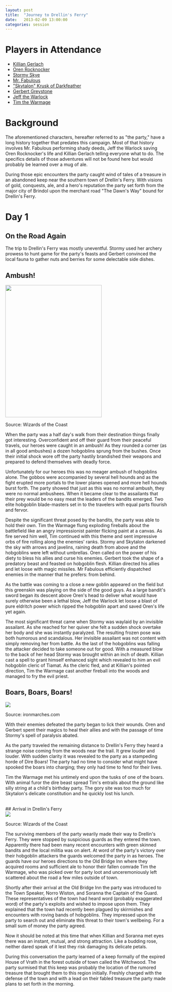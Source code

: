 ```yaml
---
layout: post
title:  "Journey to Drellin's Ferry"
date:   2013-02-09 13:00:00
categories: session
---
```


# Players in Attendance
* [Killian Gerlach]({{site.baseurl}}/party/killian_gerlach.html)
* [Oren Rocknocker]({{site.baseurl}}/party/oren_rocknocker.html)
* [Stormy Skye]({{site.baseurl}}/party/stormy_sky.html)
* [Mr. Fabulous]({{site.baseurl}}/party/mr_fabulous.html)
* ["Skytalon" Krusk of Darkfeather]({{site.baseurl}}/party/krusk.html)
* [Gerbert Greystone]({{site.baseurl}}/party/gerbert_greystone.html)
* [Jeff the Warlock]({{site.baseurl}}/party/jeff_the_warlock.html)
* [Tim the Warmage]({{site.baseurl}}/party/tim_the_warmage.html)

# Background
The aforementioned characters, hereafter referred to as "the party," have a long history together that predates this campaign. Most of that history involves Mr. Fabulous performing shady deeds, Jeff the Warlock saving Oren Rocknocker's life and Killian Gerlach telling everyone what to do. The specifics details of those adventures will not be found here but would probably be learned over a mug of ale.

During those epic encounters the party caught wind of tales of a treasure in an abandoned keep near the southern town of Drellin's Ferry. With visions of gold, conquests, ale, and a hero's reputation the party set forth from the major city of Brindol upon the merchant road "The Dawn's Way" bound for Drellin's Ferry.

# Day 1
## On the Road Again

The trip to Drellin's Ferry was mostly uneventful. Stormy used her archery prowess to hunt game for the party's feasts and Gerbert convinced the local fauna to gather nuts and berries for some delectable side dishes.

## Ambush!
<div class="image-frame right"><img width="300px" height="412px" src="{{ site.baseurl }}/img/ambush.jpg" /><p class="source">Source: Wizards of the Coast</p></div>
When the party was a half day's walk from their destination things finally got interesting. Overconfident and off their guard from their peaceful travels, our heroes were caught in an ambush! As they rounded a corner (as in all good ambushes) a dozen hobgoblins sprung from the bushes. Once their initial shock wore off the party hastily brandished their weapons and prepared to defend themselves with deadly force.

Unfortunately for our heroes this was no meager ambush of hobgoblins alone. The gobbos were accompanied by several hell hounds and as the fight erupted more portals to the lower planes opened and more hell hounds burst forth. The party showed that just as this was no normal ambush, they were no normal ambushees. When it became clear to the assailants that their prey would be no easy meat the leaders of the bandits emerged. Two elite hobgoblin blade-masters set in to the travelers with equal parts flourish and fervor.

Despite the significant threat posed by the bandits, the party was able to hold their own. Tim the Warmage flung exploding fireballs about the battlefield like an angry impressionist painter flicking paint at a canvas. As fire served him well, Tim continued with this theme and sent impressive orbs of fire rolling along the enemies' ranks. Stormy and Skytalon darkened the sky with arrows and javelins, raining death from above and the hobgoblins were left without umbrellas. Oren called on the power of his diety to bless his allies and curse his enemies. Gerbert took the shape of a predatory beast and feasted on hobgoblin flesh. Killian directed his allies and let loose with magic missiles. Mr Fabulous efficiently dispatched enemies in the manner that he prefers: from behind.

As the battle was coming to a close a new goblin appeared on the field but this greenskin was playing on the side of the good guys. As a large bandit's sword began its descent above Oren's head to deliver what would have surely otherwise been a lethal blow, Jeff the Warlock let loose a blast of pure eldritch power which ripped the hobgoblin apart and saved Oren's life yet again.

The most significant threat came when Stormy was waylaid by an invisible assailant. As she reached for her quiver she felt a sudden shock overtake her body and she was instantly paralyzed. The resulting frozen pose was both humorous and scandalous. Her invisible assailant was not content with simply removing her from battle. As the last of the hobgoblins was falling the attacker decided to take someone out for good. With a measured blow to the back of her head Stormy was brought within an inch of death. Killian cast a spell to grant himself enhanced sight which revealed to him an evil hobgoblin cleric of Tiamat. As the cleric fled, and at Killian's pointed direction, Tim the Warmage cast another fireball into the woods and managed to fry the evil priest.

## Boars, Boars, Boars!
<div class="image-frame left"><img src="http://ironmarches.com/wp-content/uploads/2011/03/images1.jpg" /><p class="source">Source: ironmarches.com</p></div>
With their enemies defeated the party began to lick their wounds. Oren and Gerbert spent their magics to heal their allies and with the passage of time Stormy's spell of paralysis abated.

As the party traveled the remaining distance to Drellin's Ferry they heard a strange noise coming from the woods near the trail. It grew louder and louder. With sudden clarity it was revealed to the party as a stampeding horde of Dire Boars! The party had no time to consider what might have spooked the boars into charging; they only had time to fend for their lives.

Tim the Warmage met his untimely end upon the tusks of one of the boars. With animal furor the dire beast spread Tim's entrails about the ground like silly string at a child's birthday party. The gory site was too much for Skytalon's delicate constitution and he quickly lost his lunch.

<br />
## Arrival in Drellin's Ferry
<div class="image-frame right"><img src="{{ site.baseurl }}/img/maps/DrellinsFerry.jpg" /><p class="source">Source: Wizards of the Coast</p></div>
The surviving members of the party wearily made their way to Drellin's Ferry. They were stopped by suspicious guards as they entered the town. Apparently there had been many recent encounters with green skinned bandits and the local militia was on alert. At word of the party's victory over their hobgoblin attackers the guards welcomed the party in as heroes. The guards have our heroes directions to the Old Bridge Inn where they acquired rooms and sufficient ale to honor their fallen comrade Tim the Warmage, who was picked over for party loot and unceremoniously left scattered about the road a few miles outside of town.

Shortly after their arrival at the Old Bridge Inn the party was introduced to the Town Speaker, Norro Wiston, and Soranna the Captain of the Guard. These representatives of the town had heard word (probably exaggerated word) of the party's exploits and wished to impose upon them. They explained that the town had recently been plagued by skirmishes and encounters with roving bands of hobgoblins. They impressed upon the party to search out and eliminate this threat to their town's wellbeing. For a small sum of money the party agreed.

Now it should be noted at this time that when Killian and Soranna met eyes there was an instant, mutual, and strong attraction. Like a budding rose, neither dared speak of it lest they risk damaging its delicate petals.

During this conversation the party learned of a keep formally of the expired House of Vrath in the forest outside of town called the Witchwood. The party surmised that this keep was probably the location of the rumored treasure that brought them to this region initially. Freshly charged with the defense of the town and with a lead on their fabled treasure the party made plans to set forth in the morning.

